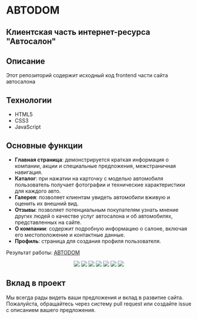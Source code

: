 # ABTODOM
## Клиентская часть интернет-ресурса "Автосалон"

## Описание

Этот репозиторий содержит исходный код frontend части сайта автосалона

## Технологии
- HTML5
- CSS3
- JavaScript

## Основные функции

- **Главная страница**: демонстрируется краткая информация о компании, акции и специальные предложения, межстраничная навигация.
- **Каталог**: при нажатии на карточку с моделью автомобиля пользователь получает фотографии и технические характеристики для каждого авто.
- **Галерея**: позволяет клиентам увидеть автомобили вживую и оценить их внешний вид. 
- **Отзывы**:  позволяет потенциальным покупателям узнать мнение других людей о качестве услуг автосалона и об автомобилях, представленных на сайте.
- **О компании**: содержит подробную информацию о салоне, включая его местоположение и контактные данные.
- **Профиль**: страница для создания профиля пользователя.

Результат работы: [ABTODOM](https://mishaastanin.github.io/ABTODOM/)
<div align="center">
  <img src="https://github.com/MishaAstanin/ABTODOM/assets/118374875/138d6088-7150-4ee6-ba47-c3c2240b956d">
  <img src="https://github.com/MishaAstanin/ABTODOM/assets/118374875/99ca274a-813c-4ea8-9a7e-23117f2f14ef">
  <img src="https://github.com/MishaAstanin/ABTODOM/assets/118374875/237dd98e-5879-44fe-a219-780f34a0a3af">
  <img src="https://github.com/MishaAstanin/ABTODOM/assets/118374875/bb1d18fa-5fb2-469e-a51c-db28386ebff2">
  <img src="https://github.com/MishaAstanin/ABTODOM/assets/118374875/1d6864aa-64b2-4d02-ac5d-a7e6b9b958d5">
  <img src="https://github.com/MishaAstanin/ABTODOM/assets/118374875/9ef97ebb-6297-484f-8193-80d4c3d47f0d">
  <img src="https://github.com/MishaAstanin/ABTODOM/assets/118374875/c2c58b47-d2ee-4318-a5c7-8efdad7ec1b7">
</div>


## Вклад в проект

Мы всегда рады видеть ваши предложения и вклад в развитие сайта. Пожалуйста, обращайтесь через систему pull request или создайте issue с описанием вашего предложения.
